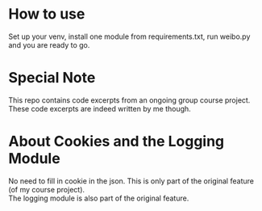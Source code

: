 # How to use 
Set up your venv, install one module from requirements.txt, run weibo.py and you are ready to go.


# Special Note 
This repo contains code excerpts from an ongoing group course project.  
These code excerpts are indeed written by me though.  

# About Cookies and the Logging Module
No need to fill in cookie in the json. This is only part of the original feature (of my course project).  
The logging module is also part of the original feature.  
